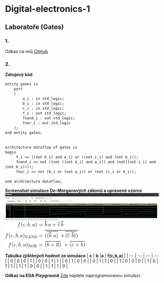 # Digital-electronics-1

## Laboratoře (Gates)
### 1.
Odkaz na můj [GitHub](https://github.com/xkrych01/Digital-electronics-1)

### 2.
**Zdrojový kód**

```
entity gates is
	port
    (
    	a_i : in std_logic;
        b_i : in std_logic;
        c_i : in std_logic;
        f_i : out std_logic;
        fnand_i : out std_logic;
        fnor_i : out std_logic
    );
end entity gates;


architecture dataflow of gates is 
begin 
	 f_i <= ((not b_i) and a_i) or ((not c_i) and (not b_i));
     fnand_i <= not ((not ((not b_i) and a_i)) and (not((not c_i) and (not b_i))));
     fnor_i <= not (b_i or (not a_i)) or (not (c_i or b_i));
     
end architecture dataflow;

```


**Screenshot simulace De-Morganových zákonů a upravené vzorce**
![Simulace](Images/Funkce_DeMorganovych_pravidel.jpg)
![Vzorce](Images/Vzorce.png)

**Tabulka zjištěných hodnot ze simulace**
| **c** | **b** |**a** | **f(c,b,a)** |
| :-: | :-: | :-: | :-: |
| 0 | 0 | 0 | 1 |
| 0 | 0 | 1 | 1 |
| 0 | 1 | 0 | 0 |
| 0 | 1 | 1 | 0 |
| 1 | 0 | 0 | 0 |
| 1 | 0 | 1 | 1 |
| 1 | 1 | 0 | 0 |
| 1 | 1 | 1 | 0 |


**Odkaz na EDA Playground**
[Zde](https://www.edaplayground.com/x/FiDd) najdete naprogramovanou simulaci.





